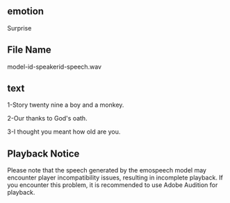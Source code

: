 ## emotion
Surprise

## File Name
model-id-speakerid-speech.wav

## text
1-Story twenty nine a boy and a monkey.	

2-Our thanks to God's oath.	

3-I thought you meant how old are you.

## Playback Notice
Please note that the speech generated by the emospeech model may encounter player incompatibility issues, resulting in incomplete playback. If you encounter this problem, it is recommended to use Adobe Audition for playback.




